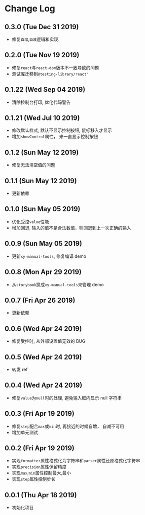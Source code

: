 # Change Log

## 0.3.0 (Tue Dec 31 2019)

-   修复`自增`,`自减`逻辑和实现.

## 0.2.0 (Tue Nov 19 2019)

-   修复`react`与`react-dom`版本不一致导致的问题
-   测试库迁移到`@testing-library/react"`

## 0.1.22 (Wed Sep 04 2019)

-   清除控制台打印, 优化代码警告

## 0.1.21 (Wed Jul 10 2019)

-   修改默认样式, 默认不显示控制按钮, 鼠标移入才显示
-   增加`showControl`属性， 来一直显示控制按钮

## 0.1.2 (Sun May 12 2019)

-   修复无法清空值的问题

## 0.1.1 (Sun May 12 2019)

-   更新依赖

## 0.1.0 (Sun May 05 2019)

-   优化受控`value`性能
-   增加回退, 输入的值不是合法数值，则回退到上一次正确的输入

## 0.0.9 (Sun May 05 2019)

-   更新`xy-manual-tools`, 修复编译 demo

## 0.0.8 (Mon Apr 29 2019)

-   从`storybook`换成`xy-manual-tools`来管理 demo

## 0.0.7 (Fri Apr 26 2019)

-   更新依赖

## 0.0.6 (Wed Apr 24 2019)

-   修复受控时, 从外部设置值无效的 BUG

## 0.0.5 (Wed Apr 24 2019)

-   转发 ref

## 0.0.4 (Wed Apr 24 2019)

-   修复`value`为`null`时的处理, 避免输入框内显示 null 字符串

## 0.0.3 (Fri Apr 19 2019)

-   修复`step`配合`max`或`min`时, 再接近的时候自增， 自减不可用
-   增加单元测试

## 0.0.2 (Fri Apr 19 2019)

-   实现`formatter`属性格式化为字符串和`parser`属性还原格式化字符串
-   实现`precision`属性保留精度
-   实现`max`,`min`属性控制最大,最小
-   实现`step`属性控制步长

## 0.0.1 (Thu Apr 18 2019)

-   初始化项目
